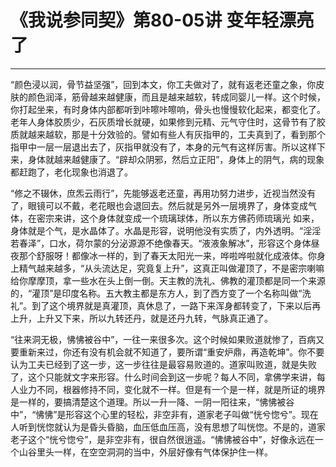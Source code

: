 # 《我说参同契》第80-05讲 变年轻漂亮了

------

“颜色浸以润，骨节益坚强”，回到本文，你工夫做对了，就有返老还童之象，你皮肤的颜色润泽，筋骨越来越健康，而且是越来越软，转成同婴儿一样。这个时候，你打起坐来，有时身体内部都听到咔嚓咔嚓响，骨头也慢慢软化起来，都变化了。老年人身体胶质少，石灰质增长就硬，如果修到元精、元气守住时，这骨节有了胶质就越来越软，那是十分效验的。譬如有些人有灰指甲的，工夫真到了，看到那个指甲中一层一层退出去了，灰指甲就没有了，本身的元气有这样厉害。所以这样下来，身体就越来越健康了。“辟却众阴邪，然后立正阳”，身体上的阴气，病的现象都赶跑了，老化现象也消退了。

“修之不辍休，庶炁云雨行”，先能够返老还童，再用功努力进步，近视当然没有了，眼镜可以不戴，老花眼也会退回去。然后就是另外一层境界了，身体变成气体，在密宗来讲，这个身体就变成一个琉璃球体，所以东方佛药师琉璃光 如来，身体就是个气，是水晶体了。水晶是形容，说明他没有实质了，内外透明。“淫淫若春泽”，口水，荷尔蒙的分泌源源不绝像春天。“液液象解冰”，形容这个身体昼夜那个舒服呀！都像冰一样的，到了春天太阳光一来，哗啦哗啦就化成液体。你身上精气越来越多，“从头流达足，究竟复上升”，这真正叫做灌顶了，不是密宗喇嘛给你摩摩顶，拿一些水在头上倒一倒。天主教的洗礼、佛教的灌顶都是同一个来源的，“灌顶”是印度名称。五大教主都是东方人，到了西方变了一个名称叫做“洗礼”。到了这个境界就是真灌顶，真休息了，一路下来浑身都转变了，下来以后再上升，上升又下来，所以九转还丹，就是还丹九转，气脉真正通了。

“往来洞无极，怫怫被谷中”，一往一来很多次。这个时候如果败道就惨了，百病又要重新来过，你还有没有机会就不知道了，要所谓“重安炉鼎，再造乾坤”。你不要认为工夫已经到了这一步，这一步往往是最容易败道的。道家叫败道，就是失败了，这个只能就文字来形容。什么时间会到这一步呢？每人不同，拿佛学来讲，每人业力不同，根器修持不同，变化就不一样。但是有一个是一样，就是所证的境界是一样的，要搞清楚这个道理。所以一升一降、一阴一阳往来，“怫怫被谷中”，“怫怫”是形容这个心里的轻松，非空非有，道家老子叫做“恍兮惚兮”。现在人听到恍惚就认为是昏头昏脑，血压低血压高，没有思想了叫恍惚。不是的，道家老子这个“恍兮惚兮”，是非空非有，很自然很逍遥。“怫怫被谷中”，好像永远在一个山谷里头一样，在空空洞洞的当中，外层好像有气体保护住一样。